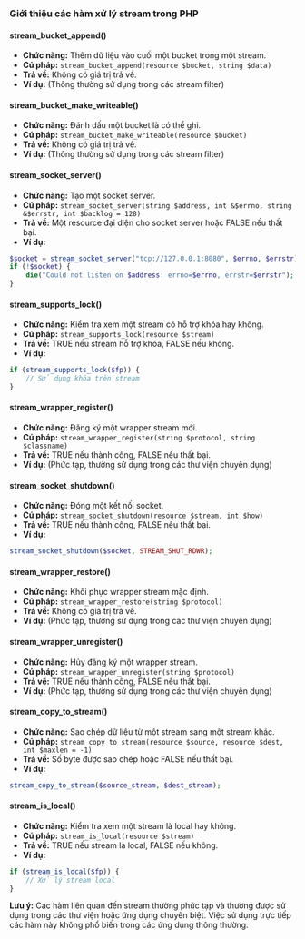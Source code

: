 ### Giới thiệu các hàm xử lý stream trong PHP

#### stream_bucket_append()
- **Chức năng:** Thêm dữ liệu vào cuối một bucket trong một stream.
- **Cú pháp:** `stream_bucket_append(resource $bucket, string $data)`
- **Trả về:** Không có giá trị trả về.
- **Ví dụ:** (Thông thường sử dụng trong các stream filter)

#### stream_bucket_make_writeable()
- **Chức năng:** Đánh dấu một bucket là có thể ghi.
- **Cú pháp:** `stream_bucket_make_writeable(resource $bucket)`
- **Trả về:** Không có giá trị trả về.
- **Ví dụ:** (Thông thường sử dụng trong các stream filter)

#### stream_socket_server()
- **Chức năng:** Tạo một socket server.
- **Cú pháp:** `stream_socket_server(string $address, int &$errno, string &$errstr, int $backlog = 128)`
- **Trả về:** Một resource đại diện cho socket server hoặc FALSE nếu thất bại.
- **Ví dụ:**
```php
$socket = stream_socket_server("tcp://127.0.0.1:8080", $errno, $errstr);
if (!$socket) {
    die("Could not listen on $address: errno=$errno, errstr=$errstr");
}
```

#### stream_supports_lock()
- **Chức năng:** Kiểm tra xem một stream có hỗ trợ khóa hay không.
- **Cú pháp:** `stream_supports_lock(resource $stream)`
- **Trả về:** TRUE nếu stream hỗ trợ khóa, FALSE nếu không.
- **Ví dụ:**
```php
if (stream_supports_lock($fp)) {
    // Sử dụng khóa trên stream
}
```

#### stream_wrapper_register()
- **Chức năng:** Đăng ký một wrapper stream mới.
- **Cú pháp:** `stream_wrapper_register(string $protocol, string $classname)`
- **Trả về:** TRUE nếu thành công, FALSE nếu thất bại.
- **Ví dụ:** (Phức tạp, thường sử dụng trong các thư viện chuyên dụng)

#### stream_socket_shutdown()
- **Chức năng:** Đóng một kết nối socket.
- **Cú pháp:** `stream_socket_shutdown(resource $stream, int $how)`
- **Trả về:** TRUE nếu thành công, FALSE nếu thất bại.
- **Ví dụ:**
```php
stream_socket_shutdown($socket, STREAM_SHUT_RDWR);
```

#### stream_wrapper_restore()
- **Chức năng:** Khôi phục wrapper stream mặc định.
- **Cú pháp:** `stream_wrapper_restore(string $protocol)`
- **Trả về:** Không có giá trị trả về.
- **Ví dụ:** (Phức tạp, thường sử dụng trong các thư viện chuyên dụng)

#### stream_wrapper_unregister()
- **Chức năng:** Hủy đăng ký một wrapper stream.
- **Cú pháp:** `stream_wrapper_unregister(string $protocol)`
- **Trả về:** TRUE nếu thành công, FALSE nếu thất bại.
- **Ví dụ:** (Phức tạp, thường sử dụng trong các thư viện chuyên dụng)

#### stream_copy_to_stream()
- **Chức năng:** Sao chép dữ liệu từ một stream sang một stream khác.
- **Cú pháp:** `stream_copy_to_stream(resource $source, resource $dest, int $maxlen = -1)`
- **Trả về:** Số byte được sao chép hoặc FALSE nếu thất bại.
- **Ví dụ:**
```php
stream_copy_to_stream($source_stream, $dest_stream);
```

#### stream_is_local()
- **Chức năng:** Kiểm tra xem một stream là local hay không.
- **Cú pháp:** `stream_is_local(resource $stream)`
- **Trả về:** TRUE nếu stream là local, FALSE nếu không.
- **Ví dụ:**
```php
if (stream_is_local($fp)) {
    // Xử lý stream local
}
```

**Lưu ý:** Các hàm liên quan đến stream thường phức tạp và thường được sử dụng trong các thư viện hoặc ứng dụng chuyên biệt. Việc sử dụng trực tiếp các hàm này không phổ biến trong các ứng dụng thông thường.